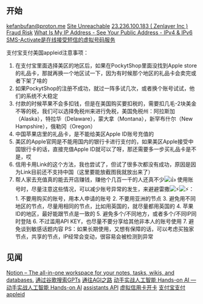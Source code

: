 
## 开始
kefanbufan@proton.me 
[Site Unreachable](https://mail.proton.me/u/0/inbox?welcome=true)
[23.236.100.183 ( Zenlayer Inc ) Fraud Risk](https://scamalytics.com/ip/23.236.100.183)
[What Is My IP Address - See Your Public Address - IPv4 & IPv6](https://whatismyipaddress.com/)
[SMS-Activate是在线接受短信的虚拟号码服务](https://sms-activate.org/cn)

 支付宝支付美国appleid注意事项：
1. 在支付宝里面选择美区的地区后，如果在PockytShop里面没找到Apple store的礼品卡，那就再换一个地区试一下，因为有时候那个地区的礼品卡会卖完或者下架了啥的 
2. 如果PockytShop的注册不成功，就过一阵多试几次，或者换个账号试试，他们的系统不大稳定 
3. 付款的时候苹果不会多扣钱，但是在美国购买要扣税的，需要扣几毛-2块美金不等的税，我们可以选择免税州来进行免税，美国免税州：阿拉斯加（Alaska），特拉华（Delaware），蒙大拿（Montana），新罕布什尔（New Hampshire），俄勒冈（Oregon） 
4. 中国苹果店里的礼品卡，是不能给美区Apple ID账号充值的 
5. 美区的Apple官网是不能用国内的银行卡进行支付的，如果美区Apple接受中国银行卡的话，直接充值Apple ID就可以了呀，那还需要多一步买礼品卡是不是，哎 
6. 信用卡用Link的这个方法，我也尝试了，但试了很多次都没有成功，原因是因为Link目前还不支持中国（这里要能放截图我就放出来了） 
7. 帮人家去充值真的能去开店赚钱，赚他个几百一千的人还真不少![👍](https://www.youtube.com/s/gaming/emoji/7ff574f2/emoji_u1f44d.png) 使用账号时，尽量注意这些情况，可以减少账号异常的发生，来避避雷撒![⚡](https://www.youtube.com/s/gaming/emoji/7ff574f2/emoji_u26a1.png)![⚡](https://www.youtube.com/s/gaming/emoji/7ff574f2/emoji_u26a1.png)： 1. 不要用购买的账号，用本人申请的账号 2. 不要用亚洲的节点 3. 避免用不同地区的节点，尽量用相同的节点，比如用英国的，就尽量都用英国的 4. 苹果ID的地区，最好能跟节点是一致的 5. 避免多个/不同地方，或者多个/不同IP同时登陆 6. 不过滥用API KEY，也尽量不要分享给其他非本人的账号使用 7. 避免谈到敏感话题内容 PS：如果长期使用，又想有保障的话，可以考虑买独家节点，共享的节点，IP经常会变动，很容易会被检测到异常

## 见闻
[Notion – The all-in-one workspace for your notes, tasks, wikis, and databases.](https://gorden-sun.notion.site/11-7-AI-0771acd36fbc4874862a08ddfd278d18)
[通过谷歌搜索GPTs](https://www.google.com/search?q=site%3Achat.openai.com%2Fg&oq=site%3Achat.openai.com%2Fg&gs_lcrp=EgZjaHJvbWUyBggAEEUYOTIGCAEQRRg60gEINzE1MmowajeoAgCwAgA&sourceid=chrome&ie=UTF-8)
[通往AGI之路](https://waytoagi.feishu.cn/wiki/ZvMawDHnUik6TIk10HXccVpdnac)
[动手实战人工智能 Hands-on AI — 动手实战人工智能 Hands-on AI](https://ai.huhuhang.com/intro)
[assistants API](https://platform.openai.com/docs/assistants/overview)
[虚拟信用卡开卡](https://www.youtube.com/watch?v=OS9KRdKNNKY)
[支付宝支付appleid](https://www.youtube.com/watch?v=AeaH1JUh8O0)